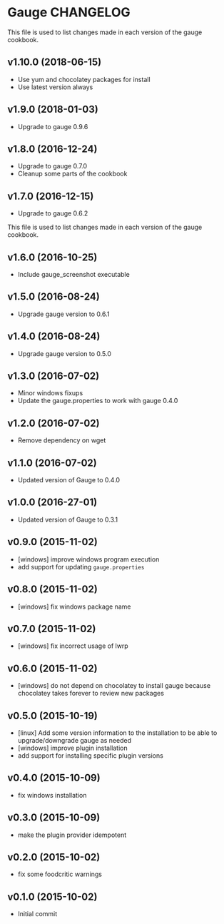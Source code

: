Gauge CHANGELOG
===============

This file is used to list changes made in each version of the gauge cookbook.

v1.10.0 (2018-06-15)
-----------------
* Use yum and chocolatey packages for install
* Use latest version always

v1.9.0 (2018-01-03)
-----------------
* Upgrade to gauge 0.9.6

v1.8.0 (2016-12-24)
-----------------
* Upgrade to gauge 0.7.0
* Cleanup some parts of the cookbook

v1.7.0 (2016-12-15)
-----------------
* Upgrade to gauge 0.6.2

This file is used to list changes made in each version of the gauge cookbook.

v1.6.0 (2016-10-25)
-----------------
* Include gauge_screenshot executable

v1.5.0 (2016-08-24)
-----------------
* Upgrade gauge version to 0.6.1

v1.4.0 (2016-08-24)
-----------------
* Upgrade gauge version to 0.5.0

v1.3.0 (2016-07-02)
-------------------
* Minor windows fixups
* Update the gauge.properties to work with gauge 0.4.0

v1.2.0 (2016-07-02)
-------------------
* Remove dependency on wget

v1.1.0 (2016-07-02)
-------------------
* Updated version of Gauge to 0.4.0

v1.0.0 (2016-27-01)
-------------------
* Updated version of Gauge to 0.3.1

v0.9.0 (2015-11-02)
-------------------
* [windows] improve windows program execution
* add support for updating `gauge.properties`

v0.8.0 (2015-11-02)
-------------------
* [windows] fix windows package name

v0.7.0 (2015-11-02)
-------------------
* [windows] fix incorrect usage of lwrp

v0.6.0 (2015-11-02)
-------------------
* [windows] do not depend on chocolatey to install gauge because chocolatey takes forever to review new packages

v0.5.0 (2015-10-19)
-------------------
* [linux] Add some version information to the installation to be able to upgrade/downgrade gauge as needed
* [windows] improve plugin installation
* add support for installing specific plugin versions

v0.4.0 (2015-10-09)
-------------------
* fix windows installation

v0.3.0 (2015-10-09)
-------------------
* make the plugin provider idempotent

v0.2.0 (2015-10-02)
-------------------
* fix some foodcritic warnings

v0.1.0 (2015-10-02)
-------------------
* Initial commit
